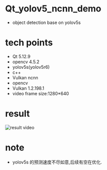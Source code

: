 # Qt_yolov5_ncnn_demo
* object detection base on yolov5s
# tech points
* Qt 5.12.9
* opencv 4.5.2
* yolov5s(yolov5r6)
* c++
* Vulkan ncnn
* opencv
* Vulkan 1.2.198.1
* video frame size:1280*640
# result 
![result video](https://github.com/superbayes/Qt_yolov5_ncnn_demo/blob/main/Qt_yolov5_ncnn_demo/yolov5s_dancing.gif)
# note

* yolov5s 的预测速度不尽如意,后续有空在优化.

